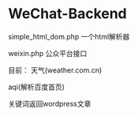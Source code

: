 WeChat-Backend
==============

simple_html_dom.php
一个html解析器

weixin.php
公众平台接口

目前：
天气(weather.com.cn)

aqi(解析百度首页)

关键词返回wordpress文章
